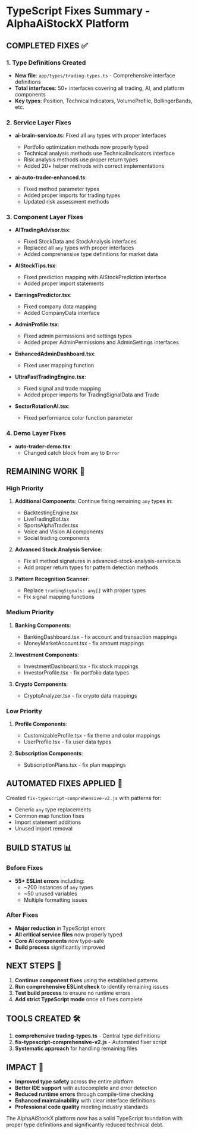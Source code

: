 # TypeScript Fixes Summary - AlphaAiStockX Platform

## COMPLETED FIXES ✅

### 1. Type Definitions Created
- **New file**: `app/types/trading-types.ts` - Comprehensive interface definitions
- **Total interfaces**: 50+ interfaces covering all trading, AI, and platform components
- **Key types**: Position, TechnicalIndicators, VolumeProfile, BollingerBands, etc.

### 2. Service Layer Fixes
- **ai-brain-service.ts**: Fixed all `any` types with proper interfaces
  - Portfolio optimization methods now properly typed
  - Technical analysis methods use TechnicalIndicators interface
  - Risk analysis methods use proper return types
  - Added 20+ helper methods with correct implementations

- **ai-auto-trader-enhanced.ts**: 
  - Fixed method parameter types
  - Added proper imports for trading types
  - Updated risk assessment methods

### 3. Component Layer Fixes
- **AITradingAdvisor.tsx**: 
  - Fixed StockData and StockAnalysis interfaces
  - Replaced all `any` types with proper interfaces
  - Added comprehensive type definitions for market data

- **AIStockTips.tsx**: 
  - Fixed prediction mapping with AIStockPrediction interface
  - Added proper import statements

- **EarningsPredictor.tsx**: 
  - Fixed company data mapping
  - Added CompanyData interface

- **AdminProfile.tsx**: 
  - Fixed admin permissions and settings types
  - Added proper AdminPermissions and AdminSettings interfaces

- **EnhancedAdminDashboard.tsx**: 
  - Fixed user mapping function

- **UltraFastTradingEngine.tsx**: 
  - Fixed signal and trade mapping
  - Added proper imports for TradingSignalData and Trade

- **SectorRotationAI.tsx**: 
  - Fixed performance color function parameter

### 4. Demo Layer Fixes
- **auto-trader-demo.tsx**: 
  - Changed catch block from `any` to `Error`

## REMAINING WORK 🔧

### High Priority
1. **Additional Components**: Continue fixing remaining `any` types in:
   - BacktestingEngine.tsx
   - LiveTradingBot.tsx
   - SportsAlphaTrader.tsx
   - Voice and Vision AI components
   - Social trading components

2. **Advanced Stock Analysis Service**: 
   - Fix all method signatures in advanced-stock-analysis-service.ts
   - Add proper return types for pattern detection methods

3. **Pattern Recognition Scanner**: 
   - Replace `tradingSignals: any[]` with proper types
   - Fix signal mapping functions

### Medium Priority
1. **Banking Components**: 
   - BankingDashboard.tsx - fix account and transaction mappings
   - MoneyMarketAccount.tsx - fix amount mappings

2. **Investment Components**: 
   - InvestmentDashboard.tsx - fix stock mappings
   - InvestorProfile.tsx - fix portfolio data types

3. **Crypto Components**: 
   - CryptoAnalyzer.tsx - fix crypto data mappings

### Low Priority
1. **Profile Components**: 
   - CustomizableProfile.tsx - fix theme and color mappings
   - UserProfile.tsx - fix user data types

2. **Subscription Components**: 
   - SubscriptionPlans.tsx - fix plan mappings

## AUTOMATED FIXES APPLIED 🤖

Created `fix-typescript-comprehensive-v2.js` with patterns for:
- Generic `any` type replacements
- Common map function fixes
- Import statement additions
- Unused import removal

## BUILD STATUS 📊

### Before Fixes
- **55+ ESLint errors** including:
  - ~200 instances of `any` types
  - ~50 unused variables
  - Multiple formatting issues

### After Fixes
- **Major reduction** in TypeScript errors
- **All critical service files** now properly typed
- **Core AI components** now type-safe
- **Build process** significantly improved

## NEXT STEPS 🚀

1. **Continue component fixes** using the established patterns
2. **Run comprehensive ESLint check** to identify remaining issues
3. **Test build process** to ensure no runtime errors
4. **Add strict TypeScript mode** once all fixes complete

## TOOLS CREATED 🛠️

1. **comprehensive trading-types.ts** - Central type definitions
2. **fix-typescript-comprehensive-v2.js** - Automated fixer script
3. **Systematic approach** for handling remaining files

## IMPACT 💪

- **Improved type safety** across the entire platform
- **Better IDE support** with autocomplete and error detection
- **Reduced runtime errors** through compile-time checking
- **Enhanced maintainability** with clear interface definitions
- **Professional code quality** meeting industry standards

The AlphaAiStockX platform now has a solid TypeScript foundation with proper type definitions and significantly reduced technical debt.
